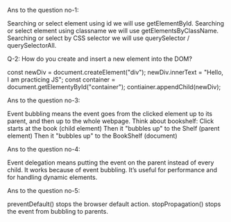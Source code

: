 <!-- Q-1: What is the difference between getElementById, getElementsByClassName, and querySelector / querySelectorAll? -->
Ans to the question no-1:

Searching or select element using id we will use getElementById.
Searching or select element using classname we will use getElementsByClassName.
Searching or select by CSS selector we will use querySelector / querySelectorAll.


Q-2: How do you create and insert a new element into the DOM?
<!-- Ans to the question no-2: -->

const newDiv = document.createElement("div");
newDiv.innerText = "Hello, I am practicing JS";
const container = document.getElementyById("container");
contiainer.appendChild(newDiv);

<!-- Q-3: What is Event Bubbling and how does it work? -->
Ans to the question no-3:

Event bubbling means the event goes from the clicked element up to its parent, and then up to the whole webpage.
Think about bookshelf:
Click starts at the book (child element)
Then it "bubbles up" to the Shelf (parent element)
Then it "bubbles up" to the BookShelf (document)


<!-- Q-4: What is Event Delegation in JavaScript? Why is it useful? -->
Ans to the question no-4:

Event delegation means putting the event on the parent instead of every child. It works because of event bubbling. It’s useful for performance and for handling dynamic elements.


<!-- Q-5: What is the difference between preventDefault() and stopPropagation() methods? -->
Ans to the question no-5:

preventDefault() stops the browser default action.
stopPropagation() stops the event from bubbling to parents.


